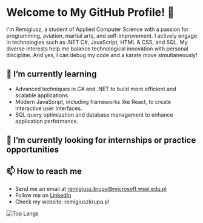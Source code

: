 # Welcome to My GitHub Profile! 👋

I'm Remigiusz, a student of Applied Computer Science with a passion for programming, aviation, martial arts, and self-improvement. I actively engage in technologies such as .NET C#, JavaScript, HTML & CSS, and SQL. My diverse interests help me balance technological innovation with personal discipline. And yes, I can debug my code and a karate move simultaneously!

## 🌱 I’m currently learning
- Advanced techniques in C# and .NET to build more efficient and scalable applications.
- Modern JavaScript, including frameworks like React, to create interactive user interfaces.
- SQL query optimization and database management to enhance application performance.

## 👯 I’m currently looking for internships or practice opportunities

## 📫 How to reach me
- Send me an email at remigiusz.krupa@microsoft.wsei.edu.pl
- Follow me on [LinkedIn](https://www.linkedin.com/in/remigiusz-krupa1/)
- Check my website: remigiuszkrupa.pl

![Top Langs](https://github-readme-stats.vercel.app/api/top-langs/?username=xjustride&layout=compact&theme=dark)
